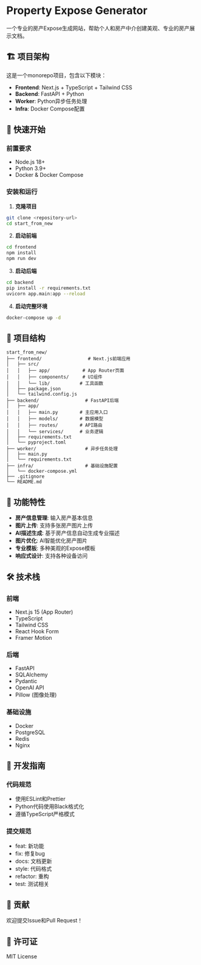 # Property Expose Generator

一个专业的房产Expose生成网站，帮助个人和房产中介创建美观、专业的房产展示文档。

## 🏗️ 项目架构

这是一个monorepo项目，包含以下模块：

- **Frontend**: Next.js + TypeScript + Tailwind CSS
- **Backend**: FastAPI + Python
- **Worker**: Python异步任务处理
- **Infra**: Docker Compose配置

## 🚀 快速开始

### 前置要求

- Node.js 18+
- Python 3.9+
- Docker & Docker Compose

### 安装和运行

1. **克隆项目**
```bash
git clone <repository-url>
cd start_from_new
```

2. **启动前端**
```bash
cd frontend
npm install
npm run dev
```

3. **启动后端**
```bash
cd backend
pip install -r requirements.txt
uvicorn app.main:app --reload
```

4. **启动完整环境**
```bash
docker-compose up -d
```

## 📁 项目结构

```
start_from_new/
├── frontend/                 # Next.js前端应用
│   ├── src/
│   │   ├── app/            # App Router页面
│   │   ├── components/     # UI组件
│   │   └── lib/           # 工具函数
│   ├── package.json
│   └── tailwind.config.js
├── backend/                 # FastAPI后端
│   ├── app/
│   │   ├── main.py        # 主应用入口
│   │   ├── models/        # 数据模型
│   │   ├── routes/        # API路由
│   │   └── services/      # 业务逻辑
│   ├── requirements.txt
│   └── pyproject.toml
├── worker/                  # 异步任务处理
│   ├── main.py
│   └── requirements.txt
├── infra/                   # 基础设施配置
│   └── docker-compose.yml
├── .gitignore
└── README.md
```

## 🎨 功能特性

- **房产信息管理**: 输入房产基本信息
- **图片上传**: 支持多张房产图片上传
- **AI描述生成**: 基于房产信息自动生成专业描述
- **图片优化**: AI智能优化房产图片
- **专业模板**: 多种美观的Expose模板
- **响应式设计**: 支持各种设备访问

## 🛠️ 技术栈

### 前端
- Next.js 15 (App Router)
- TypeScript
- Tailwind CSS
- React Hook Form
- Framer Motion

### 后端
- FastAPI
- SQLAlchemy
- Pydantic
- OpenAI API
- Pillow (图像处理)

### 基础设施
- Docker
- PostgreSQL
- Redis
- Nginx

## 📝 开发指南

### 代码规范
- 使用ESLint和Prettier
- Python代码使用Black格式化
- 遵循TypeScript严格模式

### 提交规范
- feat: 新功能
- fix: 修复bug
- docs: 文档更新
- style: 代码格式
- refactor: 重构
- test: 测试相关

## 🤝 贡献

欢迎提交Issue和Pull Request！

## 📄 许可证

MIT License
